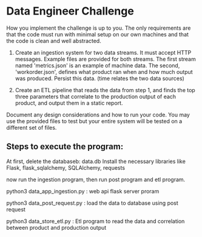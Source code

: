 # Data Engineer Challenge

How you implement the challenge is up to you. The only requirements are that the code must run with minimal setup on our own machines and that the code is clean and well abstracted.

1. Create an ingestion system for two data streams. It must accept HTTP messages. Example files are provided for both streams. The first stream named 'metrics.json' is an example of machine data. The second, 'workorder.json', defines what product ran when and how much output was produced. Persist this data. (time relates the two data sources)

2. Create an ETL pipeline that reads the data from step 1, and finds the top three parameters that correlate to the production output of each product, and output them in a static report.

Document any design considerations and how to run your code.
You may use the provided files to test but your entire system will be tested on a different set of files.

## Steps to execute the program:

At first, delete the databaseb: data.db
Install the necessary libraries like Flask, flask_sqlalchemy, SQLAlchemy, requests

now run the ingestion program, then run post program and etl program.

python3 data_app_ingestion.py : web api flask server proram

python3 data_post_request.py : load the data to database using post request

python3 data_store_etl.py : Etl program to read the data and correlation between product and production output


